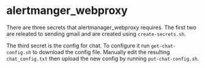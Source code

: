 alertmanger_webproxy
====================

There are three secrets that alertmanager_webproxy requires.
The first two are releated to sending gmail and are created
using `create-secrets.sh`.

The third secret is the config for chat. To configure
it run `get-chat-config.sh` to download the config file.
Manually edit the resulting `chat_config.txt` then upload
the new config by running `put-chat-config.sh`.

